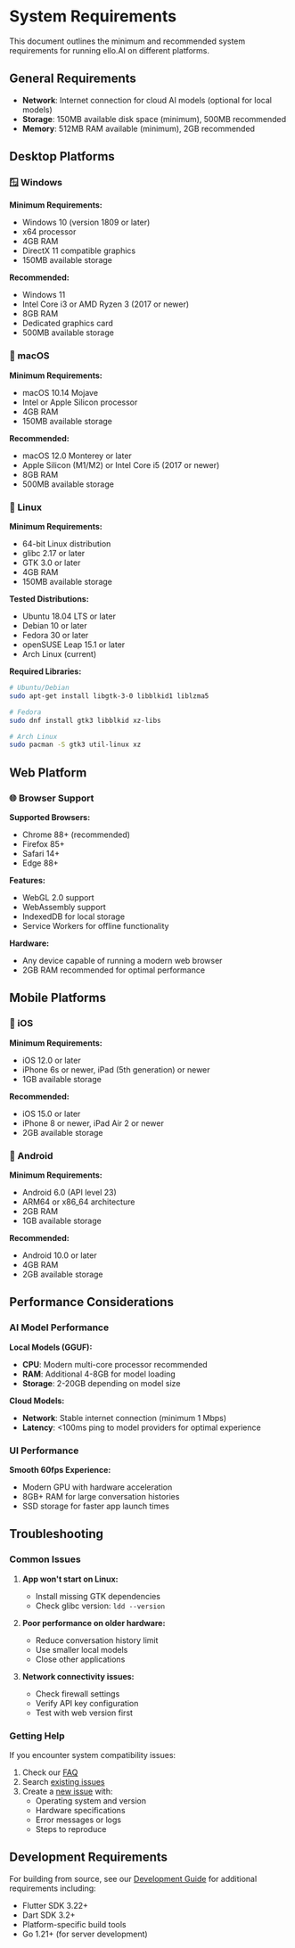 # System Requirements

This document outlines the minimum and recommended system requirements for running ello.AI on different platforms.

## General Requirements

- **Network**: Internet connection for cloud AI models (optional for local models)
- **Storage**: 150MB available disk space (minimum), 500MB recommended
- **Memory**: 512MB RAM available (minimum), 2GB recommended

## Desktop Platforms

### 🪟 Windows

**Minimum Requirements:**
- Windows 10 (version 1809 or later)
- x64 processor
- 4GB RAM
- DirectX 11 compatible graphics
- 150MB available storage

**Recommended:**
- Windows 11
- Intel Core i3 or AMD Ryzen 3 (2017 or newer)
- 8GB RAM
- Dedicated graphics card
- 500MB available storage

### 🍎 macOS

**Minimum Requirements:**
- macOS 10.14 Mojave
- Intel or Apple Silicon processor
- 4GB RAM
- 150MB available storage

**Recommended:**
- macOS 12.0 Monterey or later
- Apple Silicon (M1/M2) or Intel Core i5 (2017 or newer)
- 8GB RAM
- 500MB available storage

### 🐧 Linux

**Minimum Requirements:**
- 64-bit Linux distribution
- glibc 2.17 or later
- GTK 3.0 or later
- 4GB RAM
- 150MB available storage

**Tested Distributions:**
- Ubuntu 18.04 LTS or later
- Debian 10 or later
- Fedora 30 or later
- openSUSE Leap 15.1 or later
- Arch Linux (current)

**Required Libraries:**
```bash
# Ubuntu/Debian
sudo apt-get install libgtk-3-0 libblkid1 liblzma5

# Fedora
sudo dnf install gtk3 libblkid xz-libs

# Arch Linux
sudo pacman -S gtk3 util-linux xz
```

## Web Platform

### 🌐 Browser Support

**Supported Browsers:**
- Chrome 88+ (recommended)
- Firefox 85+
- Safari 14+
- Edge 88+

**Features:**
- WebGL 2.0 support
- WebAssembly support
- IndexedDB for local storage
- Service Workers for offline functionality

**Hardware:**
- Any device capable of running a modern web browser
- 2GB RAM recommended for optimal performance

## Mobile Platforms

### 📱 iOS

**Minimum Requirements:**
- iOS 12.0 or later
- iPhone 6s or newer, iPad (5th generation) or newer
- 1GB available storage

**Recommended:**
- iOS 15.0 or later
- iPhone 8 or newer, iPad Air 2 or newer
- 2GB available storage

### 🤖 Android

**Minimum Requirements:**
- Android 6.0 (API level 23)
- ARM64 or x86_64 architecture
- 2GB RAM
- 1GB available storage

**Recommended:**
- Android 10.0 or later
- 4GB RAM
- 2GB available storage

## Performance Considerations

### AI Model Performance

**Local Models (GGUF):**
- **CPU**: Modern multi-core processor recommended
- **RAM**: Additional 4-8GB for model loading
- **Storage**: 2-20GB depending on model size

**Cloud Models:**
- **Network**: Stable internet connection (minimum 1 Mbps)
- **Latency**: <100ms ping to model providers for optimal experience

### UI Performance

**Smooth 60fps Experience:**
- Modern GPU with hardware acceleration
- 8GB+ RAM for large conversation histories
- SSD storage for faster app launch times

## Troubleshooting

### Common Issues

1. **App won't start on Linux:**
   - Install missing GTK dependencies
   - Check glibc version: `ldd --version`

2. **Poor performance on older hardware:**
   - Reduce conversation history limit
   - Use smaller local models
   - Close other applications

3. **Network connectivity issues:**
   - Check firewall settings
   - Verify API key configuration
   - Test with web version first

### Getting Help

If you encounter system compatibility issues:

1. Check our [FAQ](docs/FAQ.md)
2. Search [existing issues](https://github.com/elloloop/ello.ai/issues)
3. Create a [new issue](https://github.com/elloloop/ello.ai/issues/new) with:
   - Operating system and version
   - Hardware specifications
   - Error messages or logs
   - Steps to reproduce

## Development Requirements

For building from source, see our [Development Guide](README.md#contributing) for additional requirements including:

- Flutter SDK 3.22+
- Dart SDK 3.2+
- Platform-specific build tools
- Go 1.21+ (for server development)